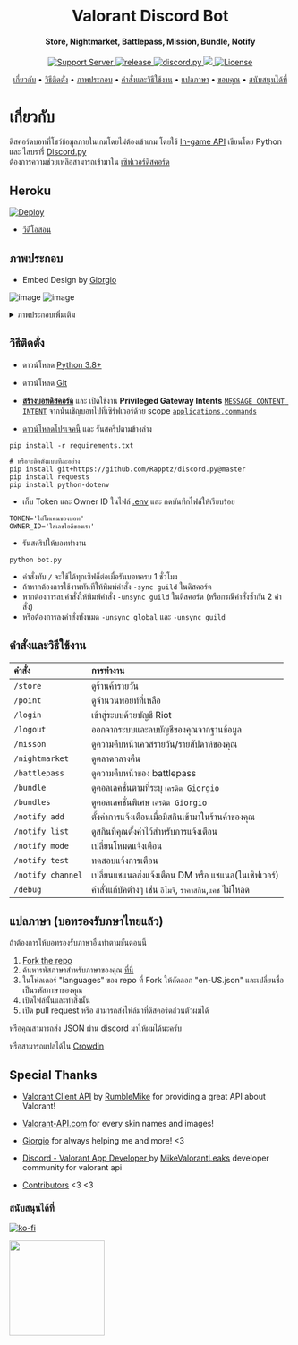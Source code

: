 <h1 align="center">
  <br>
  <a href="https://github.com/staciax/ValorantStoreChecker-discord-bot"></a>
  <br>
  Valorant Discord Bot
  <br>
</h1>

<h4 align="center">Store, Nightmarket, Battlepass, Mission, Bundle, Notify</h4>

<p align="center">
  <a href="https://discord.gg/RaCzsPnfNM">
      <img src="https://discordapp.com/api/guilds/887274968012955679/widget.png" alt="Support Server">
    </a>
  <a href="https://github.com/staciax/ValorantStoreChecker-discord-bot">
     <img src="https://img.shields.io/github/v/release/staciax/ValorantStoreChecker-discord-bot" alt="release">
  </a>
  <a href="https://github.com/Rapptz/discord.py/">
     <img src="https://img.shields.io/badge/discord-py-blue.svg" alt="discord.py">
  </a>
    <a title="Crowdin" target="_blank" href="https://crowdin.com/project/discord-bot-valorant"><img src="https://badges.crowdin.net/discord-bot-valorant/localized.svg">
 </a>
 <a href="https://github.com/staciax/ValorantStoreChecker-discord-bot/blob/master/LICENSE">
     <img src="https://img.shields.io/github/license/staciax/ValorantStoreChecker-discord-bot" alt="License">

</p>

<p align="center">
  <a href="#about">เกี่ยวกับ</a>
  •
  <a href="#installations">วิธีติดตั่ง</a>
  •
  <a href="#screenshot">ภาพประกอบ</a>
  •
  <a href="#usage">คำสั่งและวิธีใช้งาน</a>
  •
  <a href="#translations">แปลภาษา</a>
  •
  <a href="#special-thanks">ขอบคุณ</a>
  •
  <a href="#support-me">สนับสนุนได้ที่</a>
</p>

<!-- Inspired by Red Discord Bot -->
<!-- https://github.com/Cog-Creators/Red-DiscordBot -->

# เกี่ยวกับ
ดิสคอร์ดบอทที่โชว์ข้อมูลภายในเกมโดยไม่ต้องเข้าเกม โดยใช้ [In-game API](https://github.com/HeyM1ke/ValorantClientAPI)
เขียนโดย Python และ ไลบรารี่ [Discord.py](https://github.com/Rapptz/discord.py) <br>
ต้องการความช่วยเหลือสามารถเข้ามาใน [เซิฟเวอร์ดิสคอร์ด](https://discord.gg/RaCzsPnfNM)

## Heroku
[![Deploy](https://www.herokucdn.com/deploy/button.svg)](https://heroku.com/deploy)
- [วีดีโอสอน](https://youtu.be/5ZFsEcDT8e4)

## ภาพประกอบ

* Embed Design by [Giorgio](https://github.com/giorgi-o)

![image](https://i.imgur.com/uF9THEa.png)
![image](https://i.imgur.com/ijjvQV3.png)
<details>
<summary>ภาพประกอบเพิ่มเติม</summary>
<img src="https://i.imgur.com/GhzLBSr.png" alt="battlepass">
<img src="https://i.imgur.com/f0gXUoo.png" alt="nightmarket">
<img src="https://i.imgur.com/Q7q6tUU.png" alt="missions">
<img src="https://i.imgur.com/5jEZt3Z.png" alt="points">
</details>


## วิธีติดตั่ง

* ดาวน์โหลด [Python 3.8+](https://www.python.org/downloads/)

* ดาวน์โหลด [Git](https://git-scm.com/downloads)

* [**สร้างบอทดิสคอร์ด**](https://discord.com/developers/applications) และ เปิดใช้งาน **Privileged Gateway Intents** [`MESSAGE CONTENT INTENT`](https://i.imgur.com/TiiaYR9.png) จากนั้นเชิญบอทไปที่เซิร์ฟเวอร์ด้วย scope [`applications.commands`](https://cdn.discordapp.com/attachments/939097458288496682/950613059150417970/IMG_3279.png)

* [ดาวน์โหลดโปรเจคนี้](https://github.com/staciax/ValorantStoreChecker-discord-bot/archive/refs/heads/master.zip) และ รันสคริปตามข้างล่าง

```
pip install -r requirements.txt
```

```
# หรือจะติดตั่งแบบทีละอย่าง
pip install git+https://github.com/Rapptz/discord.py@master
pip install requests
pip install python-dotenv
```

* เก็บ Token และ Owner ID ในไฟล์  [.env](https://github.com/staciax/ValorantStoreChecker-discord-bot/blob/master/.env) และ กดบันทึกไฟล์ให้เรียบร้อย
```
TOKEN='ใส่โทเคนของบอท'
OWNER_ID='ใส่เลขไอดีของเรา'
```
* รันสคริปให้บอททำงาน
```
python bot.py
```
* คำสั่งทับ `/` จะใช้ได้ทุกเซิฟก็ต่อเมื่อรันบอทครบ 1 ชั่วโมง
* ถ้าหากต้องการใช้งานทันทีให้พิมพ์คำสั่ง `-sync guild` ในดิสคอร์ด
* หากต้องการลบคำสั่งให้พิมพ์คำสั่ง `-unsync guild` ในดิสคอร์ด (หรือกรณีคำสั่งซ้ำกัน 2 คำสั่ง)
* หรือต้องการลงคำสั่งทั่งหมด `-unsync global` และ `-unsync guild`

## คำสั่งและวิธีใช้งาน

| คำสั่ง                       | การทำงาน                                                                                                     |
| :---------------------------- | :--------------------------------------------------------------------------------------------------------- |
| `/store`  | ดูร้านค้ารายวัน |
| `/point`  | ดูจำนวนพอยท์ที่เหลือ |
| `/login`  | เข้าสู่ระบบด้วยบัญชี Riot |
| `/logout`  | ออกจากระบบและลบบัญชีของคุณจากฐานข้อมูล |
| `/misson`  | ดูความคืบหน้าเควสรายวัน/รายสัปดาห์ของคุณ |
| `/nightmarket`  | ดูตลาดกลางคืน |
| `/battlepass`  | ดูความคืบหน้าของ battlepass |
| `/bundle`  | ดูคอลเลคชั่นตามที่ระบุ `เครดิต Giorgio` |
| `/bundles`  | ดูคอลเลคชั่นพิเศษ `เครดิต Giorgio` |
| `/notify add`  | ตั้งค่าการแจ้งเตือนเมื่อมีสกินเข้ามาในร้านค้าของคุณ |
| `/notify list`  | ดูสกินที่คุณตั้งค่าไว้สำหรับการแจ้งเตือน |
| `/notify mode`  | เปลี่ยนโหมดแจ้งเตือน |
| `/notify test`  | ทดสอบแจ้งการเตือน |
| `/notify channel`  | เปลี่ยนแชแนลส่งแจ้งเตือน DM หรือ แชแนล(ในเซิฟเวอร์) |
| `/debug`  | คำสั่งแก้บัคต่างๆ เช่น `อีโมจิ`, `ราคาสกิน`,`แคช` ไม่โหลด |

<!-- ## Translations (credit by [giorgio](https://github.com/giorgi-o) -->
## แปลภาษา (บอทรองรับภษาไทยแล้ว)

ถ้าต้องการให้บอทรองรับภาษาอื่นทำตามขั้นตอนนี้

1. [Fork the repo](https://docs.github.com/en/get-started/quickstart/fork-a-repo)
2. ค้นหารหัสภาษาสำหรับภาษาของคุณ [ที่นี่](https://discord.com/developers/docs/reference#locales)
3. ในโฟลเดอร์ "languages" ของ repo ที่ Fork ให้คัดลอก "en-US.json" และเปลี่ยนชื่อเป็นรหัสภาษาของคุณ
4. เปิดไฟล์นั้นและทำสิ่งนั้น
5. เปิด pull request หรือ สามารถส่งไฟล์มาที่ดิสคอร์ดส่วนตัวผมได้

หรือคุณสามารถส่ง JSON ผ่าน discord มาให้ผมได้นะครับ

หรือสามารถแปลได้ใน [Crowdin](https://crowdin.com/project/discord-bot-valorant)

## Special Thanks

- [Valorant Client API](https://github.com/RumbleMike/ValorantClientAPI) by [RumbleMike](https://github.com/RumbleMike)
for providing a great API about Valorant!

- [Valorant-API.com](https://valorant-api.com/)
for every skin names and images!

- [Giorgio](https://github.com/giorgi-o)
for always helping me and more! <3

- [Discord - Valorant App Developer ](https://discord.gg/a9yzrw3KAm) by [MikeValorantLeaks](https://github.com/RumbleMike)
developer community for valorant api

- [Contributors](https://github.com/staciax/ValorantStoreChecker-discord-bot/graphs/contributors) <3 <3

### สนับสนุนได้ที่

[![ko-fi](https://ko-fi.com/img/githubbutton_sm.svg)](https://ko-fi.com/staciax)

<a href="https://tipme.in.th/renlyx">
<img link="https://ko-fi.com/staciax" src="https://static.tipme.in.th/img/logo.f8267020b29b.svg" width="170" />
</a>